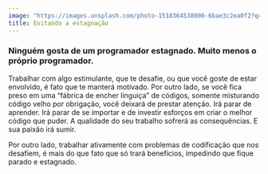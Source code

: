 ```yaml
---
image: "https://images.unsplash.com/photo-1518364538800-6bae3c2ea0f2?q=80&w=2071&auto=format&fit=crop&ixlib=rb-4.0.3&ixid=M3wxMjA3fDB8MHxwaG90by1wYWdlfHx8fGVufDB8fHx8fA%3D%3D"
title: Evitando a estagnação
---
```


### Ninguém gosta de um programador estagnado. Muito menos o próprio programador.

Trabalhar com algo estimulante, que te desafie, ou que você goste de estar envolvido, é fato que te manterá motivado. Por outro lado, se você fica preso em uma “fábrica de encher linguiça” de códigos, somente misturando código velho por obrigação, você deixará de prestar atenção. Irá parar de aprender. Irá parar de se importar e de investir esforços em criar o melhor código que puder. A qualidade do seu trabalho sofrerá as consequências. E sua paixão irá sumir.

Por outro lado, trabalhar ativamente com problemas de codificação que nos desafiem, é mais do que fato que só trará benefícios, impedindo que fique parado e estagnado.
